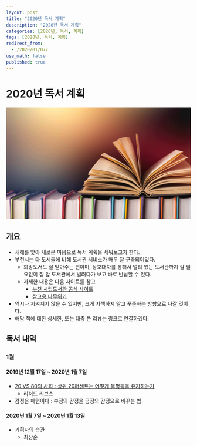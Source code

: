 ```yaml
---
layout: post
title: "2020년 독서 계획"
description: "2020년 독서 계획"
categories: [2020년, 독서, 계획]
tags: [2020년, 독서, 계획]
redirect_from:
  - /2020/01/07/
use_math: false
published: true
---
```


# 2020년 독서 계획

<img src="/assets/images/posts/2020-01-07-2020-reading-challenges/books.jpg">

## 개요

- 새해를 맞아 새로운 마음으로 독서 계획을 세워보고자 한다.
- 부천시는 타 도시들에 비해 도서관 서비스가 매우 잘 구축되어있다.
  - 희망도서도 잘 받아주는 편이며, 상호대차를 통해서 멀리 있는 도서관까지 갈 필요없이 집 앞 도서관에서 빌려다가 보고 바로 반납할 수 있다.
  - 자세한 내용은 다음 사이트를 참고
    - [부천 시립도서관 공식 사이트](http://www.bcl.go.kr/site/main/index019)
    - [참고용 나무위키](https://namu.wiki/w/%EB%B6%80%EC%B2%9C%EC%8B%9C%EB%A6%BD%EB%8F%84%EC%84%9C%EA%B4%80)
- 역시나 지켜지지 않을 수 있지만, 크게 자책하지 말고 꾸준하는 방향으로 나갈 것이다.
- 해당 책에 대한 상세한, 또는 대충 쓴 리뷰는 링크로 연결하겠다.

## 독서 내역

### 1월

#### 2019년 12월 17일 ~ 2020년 1월 7일

- [20 VS 80의 사회 : 상위 20퍼센트는 어떻게 불평등을 유지하는가](https://bossm0n5t3r.github.io/blog/2020/01/12/20-vs-80%EC%9D%98-%EC%82%AC%ED%9A%8C/)
  - 리처드 리브스
- 감정은 패턴이다 : 부정의 감정을 긍정의 감정으로 바꾸는 법

#### 2020년 1월 7일 ~ 2020년 1월 13일

- 기획자의 습관
  - 최장순
